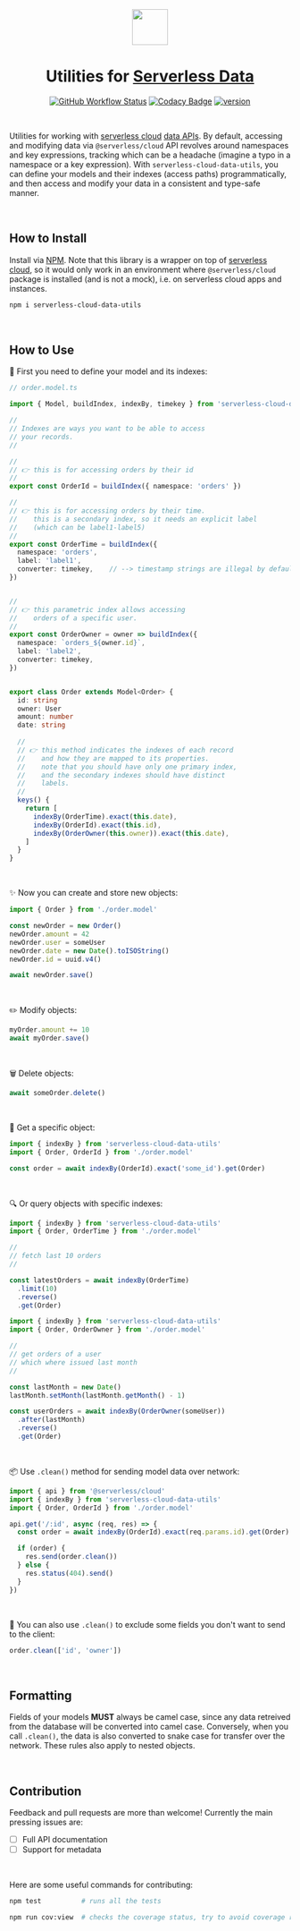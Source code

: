 <div align="center">

<img src="./serverless-data.svg" width="64px"/>
  
# Utilities for [Serverless Data](https://www.serverless.com/cloud/docs/apps/data)


[![GitHub Workflow Status](https://img.shields.io/github/actions/workflow/status/loreanvictor/serverless-cloud-data-utils/test-and-report-coverage.yml?label=tests)](https://github.com/loreanvictor/serverless-cloud-data-utils/actions/workflows/test-and-report-coverage.yml)
[![Codacy Badge](https://app.codacy.com/project/badge/Coverage/e40ed7b97c1c4e6982f64e6644aabf0f)](https://www.codacy.com/gh/loreanvictor/serverless-cloud-data-utils/dashboard?utm_source=github.com&utm_medium=referral&utm_content=loreanvictor/serverless-cloud-data-utils&utm_campaign=Badge_Coverage)
[![version](https://img.shields.io/npm/v/serverless-cloud-data-utils?logo=npm)](https://www.npmjs.com/package/serverless-cloud-data-utils)

</div>

<br>

Utilities for working with [serverless cloud](https://www.serverless.com/cloud) [data APIs](https://www.serverless.com/cloud/docs/apps/data). By default, accessing and modifying data via `@serverless/cloud` API revolves around namespaces and key expressions, tracking which can be a headache (imagine a typo in a namespace or a key expression). With `serverless-cloud-data-utils`, you can define your models and their indexes (access paths) programmatically, and then access and modify your data in a consistent and type-safe manner.

<br>

## How to Install

Install via [NPM](https://www.npmjs.com/package/serverless-cloud-data-utils). Note that this library is a wrapper on top of [serverless cloud](https://www.serverless.com/cloud), so it would only work in an environment
where `@serverless/cloud` package is installed (and is not a mock), i.e. on serverless cloud apps and instances.
  
```bash
npm i serverless-cloud-data-utils
```

<br>

## How to Use

📐 First you need to define your model and its indexes:

```ts
// order.model.ts

import { Model, buildIndex, indexBy, timekey } from 'serverless-cloud-data-utils'

//
// Indexes are ways you want to be able to access
// your records.
//

//
// 👉 this is for accessing orders by their id
//
export const OrderId = buildIndex({ namespace: 'orders' })

//
// 👉 this is for accessing orders by their time.
//    this is a secondary index, so it needs an explicit label
//    (which can be label1-label5)
//
export const OrderTime = buildIndex({
  namespace: 'orders',
  label: 'label1',
  converter: timekey,    // --> timestamp strings are illegal by default, this converter takes care of that.
})


// 
// 👉 this parametric index allows accessing
//    orders of a specific user.
//
export const OrderOwner = owner => buildIndex({
  namespace: `orders_${owner.id}`,
  label: 'label2',
  converter: timekey,
})


export class Order extends Model<Order> {
  id: string
  owner: User
  amount: number
  date: string
  
  //
  // 👉 this method indicates the indexes of each record
  //    and how they are mapped to its properties.
  //    note that you should have only one primary index,
  //    and the secondary indexes should have distinct
  //    labels.
  //
  keys() {
    return [
      indexBy(OrderTime).exact(this.date),
      indexBy(OrderId).exact(this.id),
      indexBy(OrderOwner(this.owner)).exact(this.date),
    ]
  }
}
```

<br>

✨ Now you can create and store new objects:

```ts
import { Order } from './order.model'

const newOrder = new Order()
newOrder.amount = 42
newOrder.user = someUser
newOrder.date = new Date().toISOString()
newOrder.id = uuid.v4()

await newOrder.save()
```

<br>

✏️ Modify objects:

```ts
myOrder.amount += 10
await myOrder.save()
```

<br>

🗑️ Delete objects:

```ts
await someOrder.delete()
```

<br>

🎯 Get a specific object:

```ts
import { indexBy } from 'serverless-cloud-data-utils'
import { Order, OrderId } from './order.model'

const order = await indexBy(OrderId).exact('some_id').get(Order)
```

<br>

🔍 Or query objects with specific indexes:

```ts
import { indexBy } from 'serverless-cloud-data-utils'
import { Order, OrderTime } from './order.model'

//
// fetch last 10 orders
//

const latestOrders = await indexBy(OrderTime)
  .limit(10)
  .reverse()
  .get(Order)
```
```ts
import { indexBy } from 'serverless-cloud-data-utils'
import { Order, OrderOwner } from './order.model'

//
// get orders of a user
// which where issued last month
//

const lastMonth = new Date()
lastMonth.setMonth(lastMonth.getMonth() - 1)

const userOrders = await indexBy(OrderOwner(someUser))
  .after(lastMonth)
  .reverse()
  .get(Order)
```

<br>

📦 Use `.clean()` method for sending model data over network:

```ts
import { api } from '@serverless/cloud'
import { indexBy } from 'serverless-cloud-data-utils'
import { Order, OrderId } from './order.model'

api.get('/:id', async (req, res) => {
  const order = await indexBy(OrderId).exact(req.params.id).get(Order)

  if (order) {
    res.send(order.clean())
  } else {
    res.status(404).send()
  }
})
```

<br>

🧹 You can also use `.clean()` to exclude some fields you don't want to
send to the client:
```ts
order.clean(['id', 'owner'])
```

<br>

## Formatting

Fields of your models **MUST** always be camel case, since any data retreived from the database
will be converted into camel case. Conversely, when you call `.clean()`, the data is also converted to snake case for transfer over the network.
These rules also apply to nested objects.

<br>

## Contribution

Feedback and pull requests are more than welcome! Currently the main pressing issues are:

- [ ] Full API documentation
- [ ] Support for metadata

<br>

Here are some useful commands for contributing:

```bash
npm test          # runs all the tests
```
```bash
npm run cov:view  # checks the coverage status, try to avoid coverage regression!
```

<br><br>
